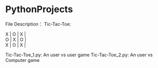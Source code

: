 # PythonProjects
File Description：
Tic-Tac-Toe:

 X  |  O  | X | <br />
 O  |  X  | O | <br />
 X  |  O  | X | <br />

Tic-Tac-Toe_1.py:  An user vs user game
Tic-Tac-Toe_2.py:  An user vs Computer game 



